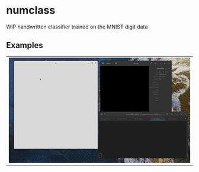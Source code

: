 # numclass
WIP handwritten classifier trained on the MNIST digit data

## Examples
<table>
 <tr>
  <td><img src="https://raw.githubusercontent.com/iphands/numclass/main/assets/guesses.gif" alt="Example guesses animated gif"></td>
 </tr>
</table>

